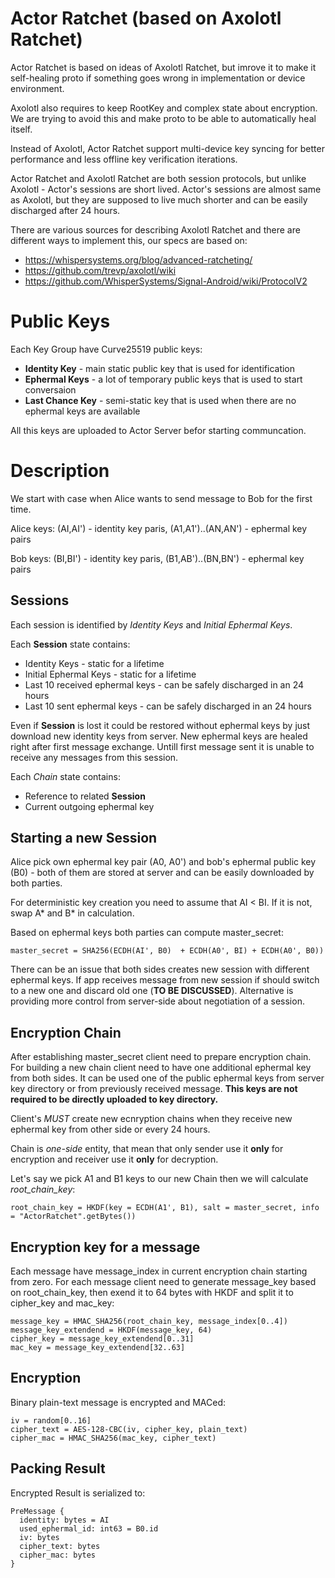 # Actor Ratchet (based on Axolotl Ratchet)

Actor Ratchet is based on ideas of Axolotl Ratchet, but imrove it to make it self-healing proto if something goes wrong in implementation or device environment.

Axolotl also requires to keep RootKey and complex state about encryption. We are trying to avoid this and make proto to be able to automatically heal itself.

Instead of Axolotl, Actor Ratchet support multi-device key syncing for better performance and less offline key verification iterations.

Actor Ratchet and Axolotl Ratchet are both session protocols, but unlike Axolotl - Actor's sessions are short lived. Actor's sessions are almost same as Axolotl, but they are supposed to live much shorter and can be easily discharged after 24 hours.

There are various sources for describing Axolotl Ratchet and there are different ways to implement this, our specs are based on:
* https://whispersystems.org/blog/advanced-ratcheting/
* https://github.com/trevp/axolotl/wiki
* https://github.com/WhisperSystems/Signal-Android/wiki/ProtocolV2

# Public Keys

Each Key Group have Curve25519 public keys:
* **Identity Key** - main static public key that is used for identification
* **Ephermal Keys** - a lot of temporary public keys that is used to start conversaion
* **Last Chance Key** - semi-static key that is used when there are no ephermal keys are available

All this keys are uploaded to Actor Server befor starting communcation.

# Description

We start with case when Alice wants to send message to Bob for the first time.

Alice keys: (AI,AI') - identity key paris, (A1,A1')..(AN,AN') - ephermal key pairs

Bob keys: (BI,BI') - identity key paris, (B1,AB')..(BN,BN') - ephermal key pairs

## Sessions

Each session is identified by *Identity Keys* and *Initial Ephermal Keys*.

Each **Session** state contains:
* Identity Keys - static for a lifetime
* Initial Ephermal Keys - static for a lifetime
* Last 10 received ephermal keys - can be safely discharged in an 24 hours
* Last 10 sent ephermal keys  - can be safely discharged in an 24 hours

Even if **Session** is lost it could be restored without ephermal keys by just download new identity keys from server. New ephermal keys are healed right after first message exchange. Untill first message sent it is unable to receive any messages from this session.

Each *Chain* state contains:
* Reference to related **Session**
* Current outgoing ephermal key

## Starting a new Session

Alice pick own ephermal key pair (A0, A0') and bob's ephermal public key (B0) - both of them are stored at server and can be easily downloaded by both parties.

For deterministic key creation you need to assume that AI < BI. If it is not, swap A* and B* in calculation.

Based on ephermal keys both parties can compute master_secret:
```
master_secret = SHA256(ECDH(AI', B0)  + ECDH(A0', BI) + ECDH(A0', B0))
```

There can be an issue that both sides creates new session with different ephermal keys. If app receives message from new session if should switch to a new one and discard old one (**TO BE DISCUSSED**). Alternative is providing more control from server-side about negotiation of a session.

## Encryption Chain

After establishing master_secret client need to prepare encryption chain. For building a new chain client need to have one additional ephermal key from both sides. It can be used one of the public ephermal keys from server key directory or from previously received message. **This keys are not required to be directly uploaded to key directory.**

Client's *MUST* create new ecnryption chains when they receive new ephermal key from other side or every 24 hours.

Chain is *one-side* entity, that mean that only sender use it **only** for encryption and receiver use it **only** for decryption.

Let's say we pick A1 and B1 keys to our new Chain then we will calculate *root_chain_key*:
```
root_chain_key = HKDF(key = ECDH(A1', B1), salt = master_secret, info = "ActorRatchet".getBytes())
```

## Encryption key for a message

Each message have message_index in current encryption chain starting from zero.
For each message client need to generate message_key based on root_chain_key, then exend it to 64 bytes with HKDF and split it to cipher_key and mac_key:
```
message_key = HMAC_SHA256(root_chain_key, message_index[0..4])
message_key_extendend = HKDF(message_key, 64)
cipher_key = message_key_extendend[0..31]
mac_key = message_key_extendend[32..63]
```

## Encryption

Binary plain-text message is encrypted and MACed:
```
iv = random[0..16]
cipher_text = AES-128-CBC(iv, cipher_key, plain_text)
cipher_mac = HMAC_SHA256(mac_key, cipher_text)
```

## Packing Result

Encrypted Result is serialized to:

```
PreMessage {
  identity: bytes = AI
  used_ephermal_id: int63 = B0.id
  iv: bytes
  cipher_text: bytes
  cipher_mac: bytes
}
```
